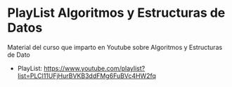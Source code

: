 # PlayList Algoritmos y Estructuras de Datos

Material del curso que imparto en Youtube sobre Algoritmos y Estructuras de Dato

* PlayList: https://www.youtube.com/playlist?list=PLCl11UFjHurBVKB3ddFMg6FuBVc4HW2fq
